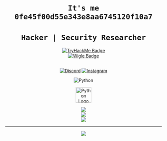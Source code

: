 

<div align="center">
  
  # **`It's me 0fe45f00d55e343e8aa6745120f10a7`**
  # **`Hacker | Security Researcher`**
  
  <a href="https://tryhackme.com/p/g0dmax55">
    <img src="https://tryhackme-badges.s3.amazonaws.com/g0dmax55.png" alt="TryHackMe Badge" />
  </a>
  <br>
  <a href="https://wigle.net">
    <img src="https://wigle.net/bi/b6V_V5nKL5yQs0s2xMO7sQ.png" alt="Wigle Badge" />
  </a>
  <br>
  <br>

  [![Discord](https://img.shields.io/badge/Discord-%237289DA.svg?logo=discord&logoColor=white)](https://github.com/g0dmax55/threadx-discord-invitation-link.git)
  [![Instagram](https://img.shields.io/badge/Instagram-%23E4405F.svg?logo=Instagram&logoColor=white)](https://instagram.com/g0dmax55)

  ![Python](https://img.shields.io/badge/python-3670A0?style=for-the-badge&logo=python&logoColor=ffdd54)

  <p>
    <img width="50px" src="https://www.python.org/favicon.ico" alt="Python Logo"/>
  </p>

  ![](https://github-readme-stats.vercel.app/api?username=g0dmax55&theme=dark&hide_border=false&include_all_commits=true&count_private=true)<br/>
  ![](https://github-readme-streak-stats.herokuapp.com/?user=g0dmax55&theme=dark&hide_border=false)<br/>
  ![](https://github-readme-stats.vercel.app/api/top-langs/?username=g0dmax55&theme=dark&hide_border=false&include_all_commits=true&count_private=true&layout=compact)

---
[![](https://visitcount.itsvg.in/api?id=g0dmax55&icon=0&color=0)](https://visitcount.itsvg.in)

</div>


